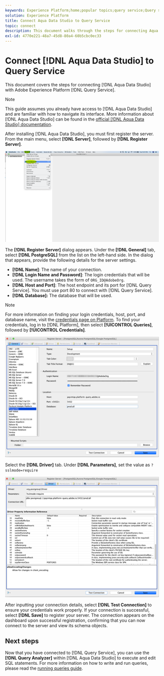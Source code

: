 ```yaml
---
keywords: Experience Platform;home;popular topics;query service;Query service;Aqua Data Studio;Aqua data studio;connect to query service;
solution: Experience Platform
title: Connect Aqua Data Studio to Query Service
topic: connect
description: This document walks through the steps for connecting Aqua Data Studio with Adobe Experience Platform Query Service.
exl-id: 4770e221-48a7-45d8-80a4-60b5cbc0ec33
---
```

# Connect [!DNL Aqua Data Studio] to Query Service

This document covers the steps for connecting [!DNL Aqua Data Studio] with Adobe Experience Platform [!DNL Query Service].

>[!NOTE]
>
> This guide assumes you already have access to [!DNL Aqua Data Studio] and are familiar with how to navigate its interface. More information about [!DNL Aqua Data Studio] can be found in the [official [!DNL Aqua Data Studio] documentation](https://www.aquaclusters.com/app/home/project/public/aquadatastudio/wikibook/Documentation21.1/page/0/Aqua-Data-Studio-21-1).

After installing [!DNL Aqua Data Studio], you must first register the server. From the main menu, select **[!DNL Server]**, followed by **[!DNL Register Server]**.

![](../images/clients/aqua-data-studio/register-server.png)

The **[!DNL Register Server]** dialog appears. Under the **[!DNL General]** tab, select **[!DNL PostgreSQL]** from the list on the left-hand side. In the dialog that appears, provide the following details for the server settings.

- **[!DNL Name]**: The name of your connection.
- **[!DNL Login Name and Password]**: The login credentials that will be used. The username takes the form of `ORG_ID@AdobeOrg`.
- **[!DNL Host and Port]**: The host endpoint and its port for [!DNL Query Service]. You must use port 80 to connect with [!DNL Query Service].
- **[!DNL Database]:** The database that will be used.

>[!NOTE]
>
>For more information on finding your login credentials, host, port, and database name, visit the [credentials page on Platform](https://platform.adobe.com/query/configuration). To find your credentials, log in to [!DNL Platform], then select **[!UICONTROL Queries]**, followed by **[!UICONTROL Credentials]**.

![](../images/clients/aqua-data-studio/register-server-general-tab.png)

Select the **[!DNL Driver]** tab. Under **[!DNL Parameters]**, set the value as `?sslmode=require`

![](../images/clients/aqua-data-studio/register-server-driver-tab.png)

After inputting your connection details, select **[!DNL Test Connection]** to ensure your credentials work properly. If your connection is successful, select **[!DNL Save]** to register your server. The connection appears on the dashboard upon successful registration, confirming that you can now connect to the server and view its schema objects.

## Next steps

Now that you have connected to [!DNL Query Service], you can use the **[!DNL Query Analyzer]** within [!DNL Aqua Data Studio] to execute and edit SQL statements. For more information on how to write and run queries, please read the [running queries guide](../best-practices/writing-queries.md).
